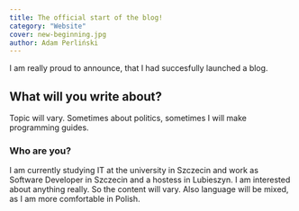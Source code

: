 ```yaml
---
title: The official start of the blog!
category: "Website"
cover: new-beginning.jpg
author: Adam Perliński
---
```


I am really proud to announce, that I had succesfully launched a blog.

## What will you write about?

Topic will vary. Sometimes about politics, sometimes I will make programming guides. 

###  Who are you?

I am currently studying IT at the university in Szczecin and work as Software Developer in Szczecin and a hostess in Lubieszyn.
I am interested about anything really. So the content will vary. Also language will be mixed, as I am more comfortable in Polish.